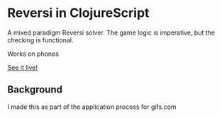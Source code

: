 # Reversi in ClojureScript
A mixed paradigm Reversi solver. The game logic is imperative, but the checking is functional.

Works on phones

[See it live!](https://arcane-lake-3833.herokuapp.com/)

## Background
I made this as part of the application process for gifs.com
